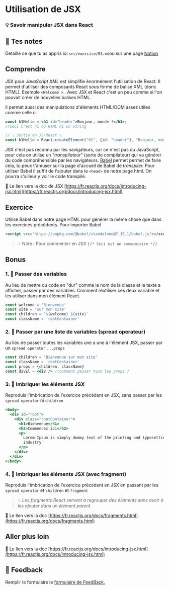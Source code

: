 # Utilisation de JSX

### 💡 Savoir manipuler JSX dans React

## 📝 Tes notes

Detaille ce que tu as appris ici
`src/exercise/03.md`ou sur une page [Notion](https://go.mikecodeur.com/course-notes-template)

## Comprendre

JSX pour _JavaScript XML_ est simplifie énormément l'utilisation de React. Il
permet d'utiliser des composants React sous forme de balise XML (donc HTML).
Exemple `<Welcome >` . Avec JSX et React c'est un peu comme si l'on pouvait
créer de nouvelles balises HTML.

Il permet aussi des manipulations d'éléments HTML/DOM assez utiles comme celle
ci

```jsx
const h1Hello = <h1 id="header">Bonjour, monde !</h1>;
//Ceci n'est ni du HTML ni un String

// ↓ Sortie en JS/React ↓
const h1Hello = React.createElement("h1", {id: "header"}, "Bonjour, monde !);
```

JSX n'est pas reconnu par les navigateurs, car ce n'est pas du JavaScript, pour
cela on utilise un "_transpilateur_" (sorte de compilateur) qui va générer du
code compréhensible par les navigateurs. [Babel](https://babeljs.io/) permet
permet de faire cela, tu peux t'amuser sur la page d'accueil de Babel de
_transpiler._ Pour utiliser Babel il suffit de l'ajouter dans le `<head>` de
notre page html. On pourra s'ailleur y voir le code transpilé.

📑 Le lien vers la doc de JSX
[https://fr.reactjs.org/docs/introducing-jsx.html](https://fr.reactjs.org/docs/introducing-jsx.html)

## Exercice

Utilise Babel dans notre page HTML pour générer la même chose que dans les
exercices précédents. Pour importer Babel

```html
<script src="https://unpkg.com/@babel/standalone@7.15.1/babel.js"></script>
```

> 💡 Note : Pour commenter en JSX `{/* Ceci est un commentaire */}`

## Bonus

### 1. 🚀 Passer des variables

Au lieu de mettre du code en "dur" comme le nom de la classe et le texte a
afficher, passer par des variables. Comment réutiliser ces deux variable et les
utiliser dans mon élément React.

```jsx
const welcome = 'Bienvenue'
const site = 'sur mon site'
const children = `${welcome} ${site}`
const className = 'rootContainer'
```

### 2. 🚀 Passer par une liste de variables (spread operateur)

Au lieu de passer toutes les variables une a une à l'élément JSX, passer par un
`spread operator` `...props`

```jsx
const children = 'Bienvenue sur mon site'
const className = 'rootContainer'
const props = {children, className}
const divEl = <div /> //comment passer tous les props ?
```

### 3. 🚀 Imbriquer les éléments JSX

Reproduis l'imbrication de l'exercice précédent en JSX, sans passer par les
`spread operator` ni `children`

```jsx
<body>
  <div id="root">
    <div class="rootContainer">
      <h1>Bienvenue</h1>
      <h2>Commencez ici</h2>
      <p>
        Lorem Ipsum is simply dummy text of the printing and typesetting
        industry
      </p>
    </div>
  </div>
</body>
```

### 4. 🚀 Imbriquer les éléments JSX (avec fragment)

Reproduis l'imbrication de l'exercice précédent en JSX en passant par les
`spread operator` et `children` et `fragment`

> 💡 _Les fragments React servent à regrouper des éléments sans avoir à les
> ajouter dans un élément parent_

📑 Le lien vers la doc
[https://fr.reactjs.org/docs/fragments.html](https://fr.reactjs.org/docs/fragments.html)

## Aller plus loin

📑 Le lien vers la doc
[https://fr.reactjs.org/docs/introducing-jsx.html](https://fr.reactjs.org/docs/introducing-jsx.html)

## 🐜 Feedback

Remplir le formulaire le
[formulaire de FeedBack.](https://go.mikecodeur.com/cours-react-avis?entry.1430994900=React%20Fondamentaux&entry.533578441=03%20Utilisation%20de%20JSX)
